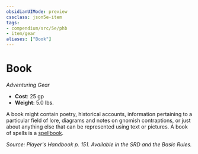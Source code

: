 ```yaml
---
obsidianUIMode: preview
cssclass: json5e-item
tags:
- compendium/src/5e/phb
- item/gear
aliases: ["Book"]
---
```

# Book
*Adventuring Gear*  

- **Cost**: 25 gp
- **Weight**: 5.0 lbs.

A book might contain poetry, historical accounts, information pertaining to a particular field of lore, diagrams and notes on gnomish contraptions, or just about anything else that can be represented using text or pictures. A book of spells is a [spellbook](/compendium/items/spellbook.md).

*Source: Player's Handbook p. 151. Available in the SRD and the Basic Rules.*